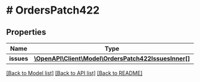 # # OrdersPatch422

## Properties

Name | Type | Description | Notes
------------ | ------------- | ------------- | -------------
**issues** | [**\OpenAPI\Client\Model\OrdersPatch422IssuesInner[]**](OrdersPatch422IssuesInner.md) |  | [optional]

[[Back to Model list]](../../README.md#models) [[Back to API list]](../../README.md#endpoints) [[Back to README]](../../README.md)
